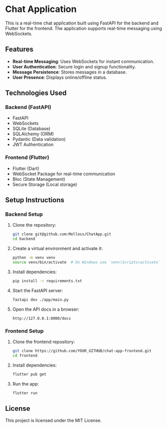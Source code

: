 # Chat Application

This is a real-time chat application built using FastAPI for the backend and Flutter for the frontend. The application supports real-time messaging using WebSockets.

## Features

- **Real-time Messaging**: Uses WebSockets for instant communication.
- **User Authentication**: Secure login and signup functionality.
- **Message Persistence**: Stores messages in a database.
- **User Presence**: Displays online/offline status.

## Technologies Used

### Backend (FastAPI)
- FastAPI
- WebSockets
- SQLite (Database)
- SQLAlchemy (ORM)
- Pydantic (Data validation)
- JWT Authentication

### Frontend (Flutter)
- Flutter (Dart)
- WebSocket Package for real-time communication
- Bloc (State Management)
- Secure Storage (Local storage)

## Setup Instructions

### Backend Setup

1. Clone the repository:
   ```sh
   git clone git@github.com:Melloss/ChatApp.git
   cd backend
   ```
2. Create a virtual environment and activate it:
   ```sh
   python -m venv venv
   source venv/bin/activate  # On Windows use `venv\Scripts\activate`
   ```
3. Install dependencies:
   ```sh
   pip install -r requirements.txt
   ```
4. Start the FastAPI server:
   ```sh
   fastapi dev ./app/main.py
   ```
5. Open the API docs in a browser:
   ```
   http://127.0.0.1:8000/docs
   ```

### Frontend Setup

1. Clone the frontend repository:
   ```sh
   git clone https://github.com/YOUR_GITHUB/chat-app-frontend.git
   cd frontend
   ```
2. Install dependencies:
   ```sh
   flutter pub get
   ```
3. Run the app:
   ```sh
   flutter run
   ```

## License
This project is licensed under the MIT License.

